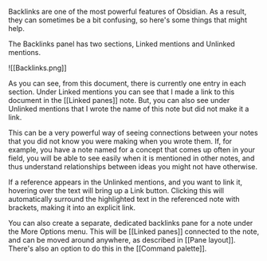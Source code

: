 Backlinks are one of the most powerful features of Obsidian. As a result, they can sometimes be a bit confusing, so here's some things that might help.

The Backlinks panel has two sections, Linked mentions and Unlinked mentions.

![[Backlinks.png]]

As you can see, from this document, there is currently one entry in each section. Under Linked mentions you can see that I made a link to this document in the [[Linked panes]] note. But, you can also see under Unlinked mentions that I wrote the name of this note but did not make it a link.

This can be a very powerful way of seeing connections between your notes that you did not know you were making when you wrote them. If, for example, you have a note named for a concept that comes up often in your field, you will be able to see easily when it is mentioned in other notes, and thus understand relationships between ideas you might not have otherwise.

If a reference appears in the Unlinked mentions, and you want to link it, hovering over the text will bring up a Link button. Clicking this will automatically surround the highlighted text in the referenced note with brackets, making it into an explicit link.

You can also create a separate, dedicated backlinks pane for a note under the More Options menu. This will be [[Linked panes]] connected to the note, and can be moved around anywhere, as described in [[Pane layout]]. There's also an option to do this in the [[Command palette]].
